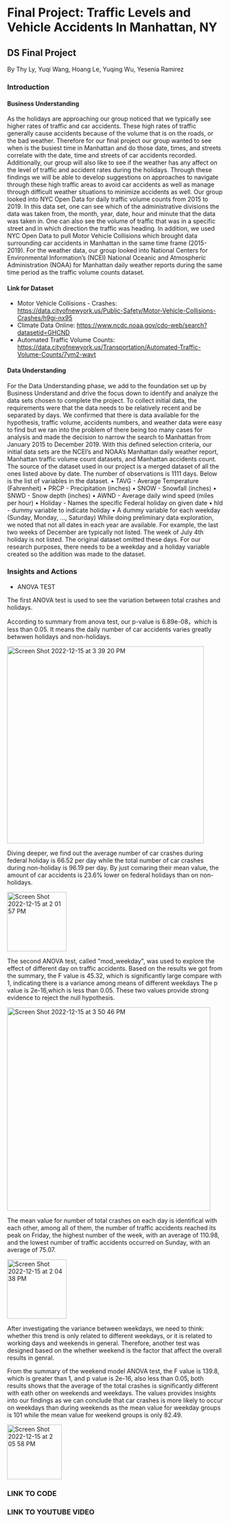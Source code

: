 # Final Project: Traffic Levels and Vehicle Accidents In Manhattan, NY
## DS Final Project
By Thy Ly, Yuqi Wang, Hoang Le, Yuqing Wu, Yesenia Ramirez

### Introduction
#### Business Understanding
As the holidays are approaching our group noticed that we typically see higher rates of traffic and car accidents. These high rates of traffic generally cause accidents because of the volume that is on the roads, or the bad weather. Therefore for our final project our group wanted to see when is the busiest time in Manhattan and do those date, times, and streets correlate with the date, time and streets of car accidents recorded. Additionally, our group will also like to see if the weather has any affect on the level of traffic and accident rates during the holidays. Through these findings we will be able to develop suggestions on approaches to navigate through these high traffic areas to avoid car accidents as well as manage through difficult weather situations to minimize accidents as well. 
Our group looked into NYC Open Data for daily traffic volume counts from 2015 to 2019. In this data set, one can see which of the administrative divisions the data was taken from, the month, year, date, hour and minute that the data was taken in. One can also see the volume of traffic that was in a specific street and in which direction the traffic was heading. In addition, we used NYC Open Data to pull Motor Vehicle Collisions which brought data surrounding car accidents in Manhattan in the same time frame (2015-2019). For the weather data, our group looked into National Centers for Environmental Information’s (NCEI) National Oceanic and Atmospheric Administration (NOAA) for Manhattan daily weather reports during the same time period as the traffic volume counts dataset. 

#### Link for Dataset
  - Motor Vehicle Collisions - Crashes: https://data.cityofnewyork.us/Public-Safety/Motor-Vehicle-Collisions-Crashes/h9gi-nx95
  - Climate Data Online: https://www.ncdc.noaa.gov/cdo-web/search?datasetid=GHCND
  - Automated Traffic Volume Counts: https://data.cityofnewyork.us/Transportation/Automated-Traffic-Volume-Counts/7ym2-wayt

#### Data Understanding
For the Data Understanding phase, we add to the foundation set up by Business Understand and drive the focus down to identify and analyze the data sets chosen to complete the project. To collect initial data, the requirements were that the data needs to be relatively recent and be separated by days. We confirmed that there is data available for the hypothesis, traffic volume, accidents numbers, and weather data were easy to find but we ran into the problem of there being too many cases for analysis and made the decision to narrow the search to Manhattan from January 2015 to December 2019. With this defined selection criteria, our initial data sets are the NCEI’s and NOAA’s Manhattan daily weather report, Manhattan traffic volume count datasets, and Manhattan accidents count.
The source of the dataset used in our project is a merged dataset of all the ones listed above by date. The number of observations is 1111 days. Below is the list of variables in the dataset.
•	TAVG - Average Temperature (Fahrenheit)
•	PRCP - Precipitation (inches)
•	SNOW - Snowfall (inches)
•	SNWD - Snow depth (inches)
•	AWND - Average daily wind speed (miles per hour)
•	Holiday - Names the specific Federal holiday on given date
•	hld - dummy variable to indicate holiday
•	A dummy variable for each weekday (Sunday, Monday, ..., Saturday)
While doing preliminary data exploration, we noted that not all dates in each year are available. For example, the last two weeks of December are typically not listed. The week of July 4th holiday is not listed. The original dataset omitted these days. For our research purposes, there needs to be a weekday and a holiday variable created so the addition was made to the dataset.

### Insights and Actions
- ANOVA TEST

The first ANOVA test is used to see the variation between total crashes and holidays.

According to summary from anova test, our p-value is 6.89e-08，which is less than 0.05. It means the daily number of car accidents varies greatly betwwen holidays and non-holidays. 

<img width="458" alt="Screen Shot 2022-12-15 at 3 39 20 PM" src="https://user-images.githubusercontent.com/54876981/207962381-79721e1b-dffa-48d4-8853-ac1818dff21a.png">

Diving deeper, we find out the average number of car crashes during federal holiday is 66.52 per day while the total number of car crashes during non-holiday is 96.19 per day. By just comaring their mean value, the amount of car accidents is 23.6% lower on federal holidays than on non-holidays.

<img width="138" alt="Screen Shot 2022-12-15 at 2 01 57 PM" src="https://user-images.githubusercontent.com/54876981/207961731-be5903a8-355f-495a-8f95-a0df2a1f3c1c.png">

The second ANOVA test, called "mod_weekday", was used to explore the effect of different day on traffic accidents.
Based on the results we got from the summary, the F value is 45.32, which is significantly large compare with 1, indicating there is a variance among means of different weekdays The p value is 2e-16,which is less than 0.05. These two values provide strong evidence to reject the null hypothesis. 

<img width="473" alt="Screen Shot 2022-12-15 at 3 50 46 PM" src="https://user-images.githubusercontent.com/54876981/207964536-ccf23bac-0793-4eac-b6a5-e24bf2851c21.png">


The mean value for number of total crashes on each day is identifical with each other, among all of them, the number of traffic accidents reached its peak on Friday, the highest number of the week, with an average of 110.98, and the lowest number of traffic accidents occurred on Sunday, with an average of 75.07.

<img width="138" alt="Screen Shot 2022-12-15 at 2 04 38 PM" src="https://user-images.githubusercontent.com/54876981/207963302-e612fc86-4262-4347-add1-3b22aeafc85d.png">

After investigating the variance between weekdays, we need to think: whether this trend is only related to different weekdays, or it is related to working days and weekends in general. Therefore, another test was designed based on the whether weekend is the factor that affect the overall results in genral.

From the summary of the weekend model ANOVA test, the F value is 139.8, which is greater than 1, and p value is 2e-16, also less than 0.05, both results shows that the average of the total crashes is significantly different with eath other on weekends and weekdays. 
The values provides insights into our findings as we can conclude that car crashes is more likely to occur on weekdays than during weekends as the mean value for weekday groups is 101 while the mean value for weekend groups is only 82.49. 


<img width="127" alt="Screen Shot 2022-12-15 at 2 05 58 PM" src="https://user-images.githubusercontent.com/54876981/207963435-31d62a04-1c67-413a-89c4-1ad87eb81d82.png">




### LINK TO CODE

### LINK TO YOUTUBE VIDEO

